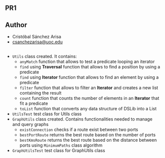 ## PR1

## Author
- Cristóbal Sánchez Arisa  
- csanchezarisa@uoc.edu

## 
- `Utils` class created. It contains:
  - `anyMatch` function that allows to test a predicate looping an iterator
  - `find` using **Traversal** function that allows to find a position by using a predicate 
  - `find` using **Iterator** function that allows to find an element by using a predicate
  - `filter` function that allows to filter an **Iterator** and creates a new list containing the result
  - `count` function that counts the number of elements in an **Iterator** that fit a predicate
  - `toList` function that converts any data structure of DSLib into a List
- `UtilsTest` test class for Utils class
- `GraphUtils` class created. Contains functionalities needed to manage and query graphs
  - `existConnection` checks if a route exist between two ports
  - `bestPortRoute` returns the best route based on the number of ports
  - `bestKmsRoute` returns the best route based on the distance between ports using `MinimumPaths` class algorithm
- `GraphUtilsTest` test class for GraphUtils class